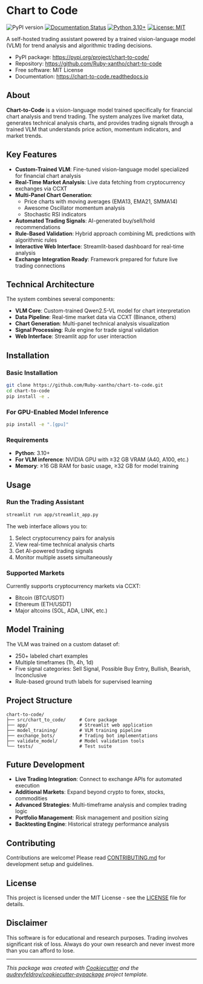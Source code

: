 # Chart to Code

![PyPI version](https://img.shields.io/pypi/v/chart-to-code.svg)
[![Documentation Status](https://readthedocs.org/projects/chart-to-code/badge/?version=latest)](https://chart-to-code.readthedocs.io/en/latest/?version=latest)
[![Python 3.10+](https://img.shields.io/badge/python-3.10+-blue.svg)](https://www.python.org/downloads/)
[![License: MIT](https://img.shields.io/badge/License-MIT-yellow.svg)](https://opensource.org/licenses/MIT)

A self-hosted trading assistant powered by a trained vision-language model (VLM) for trend analysis and algorithmic trading decisions.

* PyPI package: https://pypi.org/project/chart-to-code/
* Repository: https://github.com/Ruby-xantho/chart-to-code
* Free software: MIT License
* Documentation: https://chart-to-code.readthedocs.io

## About

**Chart-to-Code** is a vision-language model trained specifically for financial chart analysis and trend trading. The system analyzes live market data, generates technical analysis charts, and provides trading signals through a trained VLM that understands price action, momentum indicators, and market trends.

## Key Features

- **Custom-Trained VLM**: Fine-tuned vision-language model specialized for financial chart analysis
- **Real-Time Market Analysis**: Live data fetching from cryptocurrency exchanges via CCXT
- **Multi-Panel Chart Generation**:
  - Price charts with moving averages (EMA13, EMA21, SMMA14)
  - Awesome Oscillator momentum analysis
  - Stochastic RSI indicators
- **Automated Trading Signals**: AI-generated buy/sell/hold recommendations
- **Rule-Based Validation**: Hybrid approach combining ML predictions with algorithmic rules
- **Interactive Web Interface**: Streamlit-based dashboard for real-time analysis
- **Exchange Integration Ready**: Framework prepared for future live trading connections

## Technical Architecture

The system combines several components:
- **VLM Core**: Custom-trained Qwen2.5-VL model for chart interpretation
- **Data Pipeline**: Real-time market data via CCXT (Binance, others)
- **Chart Generation**: Multi-panel technical analysis visualization
- **Signal Processing**: Rule engine for trade signal validation
- **Web Interface**: Streamlit app for user interaction

## Installation

### Basic Installation
```bash
git clone https://github.com/Ruby-xantho/chart-to-code.git
cd chart-to-code
pip install -e .
```

### For GPU-Enabled Model Inference
```bash
pip install -e ".[gpu]"
```

### Requirements
- **Python**: 3.10+
- **For VLM inference**: NVIDIA GPU with ≥32 GB VRAM (A40, A100, etc.)
- **Memory**: ≥16 GB RAM for basic usage, ≥32 GB for model training

## Usage

### Run the Trading Assistant
```bash
streamlit run app/streamlit_app.py
```

The web interface allows you to:
1. Select cryptocurrency pairs for analysis
2. View real-time technical analysis charts
3. Get AI-powered trading signals
4. Monitor multiple assets simultaneously

### Supported Markets
Currently supports cryptocurrency markets via CCXT:
- Bitcoin (BTC/USDT)
- Ethereum (ETH/USDT)
- Major altcoins (SOL, ADA, LINK, etc.)

## Model Training

The VLM was trained on a custom dataset of:
- 250+ labeled chart examples
- Multiple timeframes (1h, 4h, 1d)
- Five signal categories: Sell Signal, Possible Buy Entry, Bullish, Bearish, Inconclusive
- Rule-based ground truth labels for supervised learning

## Project Structure

```
chart-to-code/
├── src/chart_to_code/     # Core package
├── app/                   # Streamlit web application
├── model_training/        # VLM training pipeline
├── exchange_bots/         # Trading bot implementations
├── validate_model/        # Model validation tools
└── tests/                 # Test suite
```

## Future Development

- **Live Trading Integration**: Connect to exchange APIs for automated execution
- **Additional Markets**: Expand beyond crypto to forex, stocks, commodities  
- **Advanced Strategies**: Multi-timeframe analysis and complex trading logic
- **Portfolio Management**: Risk management and position sizing
- **Backtesting Engine**: Historical strategy performance analysis

## Contributing

Contributions are welcome! Please read [CONTRIBUTING.md](CONTRIBUTING.md) for development setup and guidelines.

## License

This project is licensed under the MIT License - see the [LICENSE](LICENSE) file for details.

## Disclaimer

This software is for educational and research purposes. Trading involves significant risk of loss. Always do your own research and never invest more than you can afford to lose.

---

*This package was created with [Cookiecutter](https://github.com/audreyfeldroy/cookiecutter) and the [audreyfeldroy/cookiecutter-pypackage](https://github.com/audreyfeldroy/cookiecutter-pypackage) project template.*
